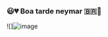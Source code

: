 ### 😃💔 Boa tarde neymar 🇧🇷🎱

![]![image](https://github.com/duduzin-toddyn/duduzin-toddyn/assets/143807417/ea0a2aa3-9444-4d3a-8fc8-9f4aa1021d6f)




